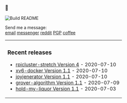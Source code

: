 ### 🤔

![Build README](https://github.com/dqdang/dqdang/workflows/Build%20README/badge.svg)

Send me a message: <br />
<a href="mailto:dqdang17@gmail.com">email</a>
<a href="https://www.m.me/dqdang1" target="_blank">messenger</a>
<a href="https://www.reddit.com/user/outsidefarmland" target="_blank">reddit</a>
<a href="https://raw.githubusercontent.com/dqdang/dqdang.github.io/master/derek-dang.asc" target="_blank">PGP</a>
<a href="https://www.buymeacoffee.com/dqdang" target="_blank">coffee</a>

<table><tr><td valign="top">

### Recent releases
<!-- recent_releases starts -->
* [rpicluster-stretch Version 4](https://github.com/rpicluster/rpicluster-stretch/releases/tag/v0.8) - 2020-07-10
* [xv6-docker Version 1.1](https://github.com/dqdang/xv6-docker/releases/tag/v1.1) - 2020-07-10
* [joyjenerator Version 1.1](https://github.com/dqdang/joyjenerator/releases/tag/v1.1) - 2020-07-10
* [grover-algorithm Version 1.1](https://github.com/dqdang/grover-algorithm/releases/tag/v1.1) - 2020-07-09
* [hold-my-liquor Version 1.1](https://github.com/dqdang/hold-my-liquor/releases/tag/v1.1) - 2020-07-03
<!-- recent_releases ends -->

</td></tr></table>
